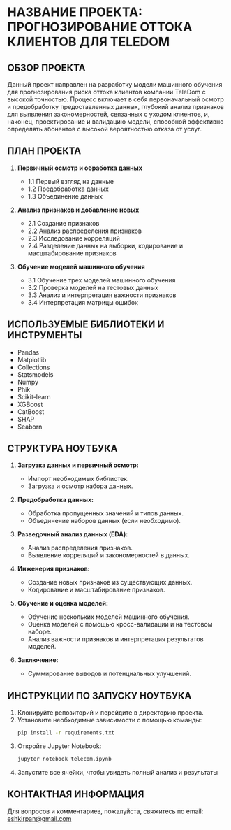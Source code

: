 # НАЗВАНИЕ ПРОЕКТА: ПРОГНОЗИРОВАНИЕ ОТТОКА КЛИЕНТОВ ДЛЯ TELEDOM

## ОБЗОР ПРОЕКТА

Данный проект направлен на разработку модели машинного обучения для прогнозирования риска оттока клиентов компании TeleDom с высокой точностью. Процесс включает в себя первоначальный осмотр и предобработку предоставленных данных, глубокий анализ признаков для выявления закономерностей, связанных с уходом клиентов, и, наконец, проектирование и валидацию модели, способной эффективно определять абонентов с высокой вероятностью отказа от услуг.

## ПЛАН ПРОЕКТА

1. **Первичный осмотр и обработка данных**
   - 1.1 Первый взгляд на данные
   - 1.2 Предобработка данных
   - 1.3 Объединение данных

2. **Анализ признаков и добавление новых**
   - 2.1 Создание признаков
   - 2.2 Анализ распределения признаков
   - 2.3 Исследование корреляций
   - 2.4 Разделение данных на выборки, кодирование и масштабирование признаков

3. **Обучение моделей машинного обучения**
   - 3.1 Обучение трех моделей машинного обучения
   - 3.2 Проверка моделей на тестовых данных
   - 3.3 Анализ и интерпретация важности признаков
   - 3.4 Интерпретация матрицы ошибок

## ИСПОЛЬЗУЕМЫЕ БИБЛИОТЕКИ И ИНСТРУМЕНТЫ

- Pandas
- Matplotlib
- Collections
- Statsmodels
- Numpy
- Phik
- Scikit-learn
- XGBoost
- CatBoost
- SHAP
- Seaborn

## СТРУКТУРА НОУТБУКА

1. **Загрузка данных и первичный осмотр:**
   - Импорт необходимых библиотек.
   - Загрузка и осмотр набора данных.

2. **Предобработка данных:**
   - Обработка пропущенных значений и типов данных.
   - Объединение наборов данных (если необходимо).

3. **Разведочный анализ данных (EDA):**
   - Анализ распределения признаков.
   - Выявление корреляций и закономерностей в данных.

4. **Инженерия признаков:**
   - Создание новых признаков из существующих данных.
   - Кодирование и масштабирование признаков.

5. **Обучение и оценка моделей:**
   - Обучение нескольких моделей машинного обучения.
   - Оценка моделей с помощью кросс-валидации и на тестовом наборе.
   - Анализ важности признаков и интерпретация результатов моделей.

6. **Заключение:**
   - Суммирование выводов и потенциальных улучшений.

## ИНСТРУКЦИИ ПО ЗАПУСКУ НОУТБУКА

1. Клонируйте репозиторий и перейдите в директорию проекта.
2. Установите необходимые зависимости с помощью команды:
   ```bash
   pip install -r requirements.txt
3. Откройте Jupyter Notebook:
   ```bash
   jupyter notebook telecom.ipynb
4. Запустите все ячейки, чтобы увидеть полный анализ и результаты

## КОНТАКТНАЯ ИНФОРМАЦИЯ

Для вопросов и комментариев, пожалуйста, свяжитесь по email: eshkirpan@gmail.com